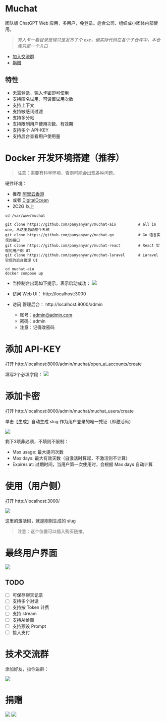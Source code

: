 # Muchat
团队版 ChatGPT Web 应用，多用户，免登录。适合公司、组织或小团体内部使用。

> *有人乍一看目录觉得只是发布了个 exe，但实际代码在各个子仓库中，本仓库只是一个入口*

- [加入交流群](#技术交流群)  
- [捐赠](#捐赠)  

## 特性
- 无需登录，输入卡密即可使用
- 支持匿名试用，可设置试用次数
- 支持上下文
- 支持敏感词过滤
- 支持多分站
- 支持限制用户使用次数、有效期
- 支持多个 API-KEY
- 支持后台查看用户使用量

# Docker 开发环境搭建（推荐）

> 注意：需要有科学环境，否则可能会出现各种问题。

硬件环境：
- 推荐 [阿里云香港](https://www.aliyun.com/daily-act/ecs/activity_selection?userCode=d3lnfvg1)
- 或者 [DigitalOcean](https://m.do.co/c/d353e23d928f)
- 2C2G 以上

```
cd /var/www/muchat

git clone https://github.com/panyanyany/muchat-aio          # all in one, 从这里启动整个系统
git clone https://github.com/panyanyany/muchat-go           # Go 语言实现的接口
git clone https://github.com/panyanyany/muchat-react        # React 实现的用户侧 UI
git clone https://github.com/panyanyany/muchat-laravel      # Laravel 实现的后台管理 UI

cd muchat-aio
docker compose up
```

- 当控制台出现如下提示，表示启动成功：
![](./assets/img/allup.jpg)

- 访问 Web UI： http://localhost:3000  
- 访问 管理后台： http://localhost:8000/admin
    - 账号：admin@admin.com
    - 密码：admin
    - 注意：记得改密码

# 添加 API-KEY
打开 http://localhost:8000/admin/muchat/open_ai_accounts/create

填写2个必填字段：
![](./assets/img/OpenAi%E8%B4%A6%E5%8F%B7%E7%AE%A1%E7%90%86-Add.jpg)

# 添加卡密
打开 http://localhost:8000/admin/muchat/muchat_users/create

单击【生成】自动生成 slug 作为用户登录的唯一凭证（即激活码）

![](./assets/img/%E7%94%A8%E6%88%B7%E7%AE%A1%E7%90%86-Add.jpg)

剩下3项非必须，不填则不限制：
- Max usage: 最大提问次数
- Max days: 最大有效天数（自激活时算起，不激活则不计算）
- Expires at: 过期时间，当用户第一次使用时，会根据 Max days 自动计算

# 使用（用户侧）
打开 http://localhost:3000/

![](./assets/img/%E8%BE%93%E5%85%A5%E6%BF%80%E6%B4%BB%E7%A0%81.jpg)

这里的激活码，就是刚刚生成的 slug  

> 注意：这个位置可以插入购买链接。

# 最终用户界面

![](./assets/img/%E7%94%A8%E6%88%B7%E7%95%8C%E9%9D%A2.jpg)

## TODO
- [ ] 可保存聊天记录
- [ ] 支持多个对话
- [ ] 支持按 Token 计费
- [ ] 支持 stream
- [ ] 支持AI绘画
- [ ] 支持预设 Prompt
- [ ] 接入支付

# 技术交流群

添加好友，拉你进群：

![](./assets/img/wechat.jpg)

# 捐赠

![](./assets/img/alipay.jpg)
![](./assets/img/wechatpay.jpg)